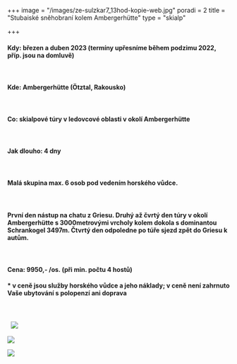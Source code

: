 +++
image = "/images/ze-sulzkar7_13hod-kopie-web.jpg"
poradi = 2
title = "Stubaiské sněhobraní kolem Ambergerhütte"
type = "skialp"

+++
#### **Kdy:** březen a duben 2023 (termíny upřesníme během podzimu 2022, příp. jsou na domluvě)

 

#### **Kde:** Ambergerhütte (Ötztal, Rakousko)

 

#### **Co:** skialpové túry v ledovcové oblasti v okolí Ambergerhütte

 

#### **Jak dlouho:** 4 dny

 

#### Malá skupina max. 6 osob pod vedením horského vůdce.

 

#### První den nástup na chatu z Griesu. Druhý až čvrtý den túry v okolí Ambergerhütte s 3000metrovými vrcholy kolem dokola s dominantou Schrankogel 3497m. Čtvrtý den odpoledne po túře sjezd zpět do Griesu k autům.

 

#### **Cena:** 9950,- /os. (při min. počtu 4 hostů)

#### * v ceně jsou služby horského vůdce a jeho náklady; v ceně není zahrnuto Vaše ubytování s polopenzí ani doprava

 

#### 

 
![](/images/z-mutterberg-seespitz-kopie-web.jpg)

![](/images/z-bockkoglferner2-kopie-web.jpg)

![](/images/ze-sulzkar3_11hod-kopie-web.jpg)